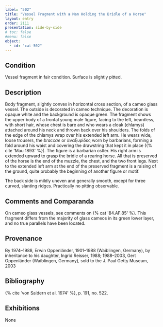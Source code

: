 ```yaml
---
label: "502"
title: "Vessel Fragment with a Man Holding the Bridle of a Horse"
layout: entry
order: 2111
presentation: side-by-side
# toc: false
#menu: false 
object:
  - id: "cat-502"
---
```


## Condition

Vessel fragment in fair condition. Surface is slightly pitted.

## Description

Body fragment, slightly convex in horizontal cross section, of a cameo glass vessel. The outside is decorated in cameo technique. The decoration is opaque white and the background is opaque green. The fragment shows the upper body of a frontal young male figure, facing to the left, beardless, with short hair, whose chest is bare and who wears a cloak (chlamys) attached around his neck and thrown back over his shoulders. The folds of the edge of the chlamys wrap over his extended left arm. He wears wide, loose trousers, the *braccae* or ἀναξυρίδες worn by barbarians, forming a fold around his waist and covering the drawstring that kept it in place ({% cite 'Mau 1893' %}). The figure is a barbarian ostler. His right arm is extended upward to grasp the bridle of a rearing horse. All that is preserved of the horse is the end of the muzzle, the chest, and the two front legs. Next to the extended left arm at the end of the preserved fragment is a raising of the ground, quite probably the beginning of another figure or motif.

The back side is mildly uneven and generally smooth, except for three curved, slanting ridges. Practically no pitting observable.

## Comments and Comparanda

On cameo glass vessels, see comments on {% cat '84.AF.85' %}. This fragment differs from the majority of glass cameos in its green lower layer, and no true parallels have been located.

## Provenance

By 1974–1988, Erwin Oppenländer, 1901–1988 (Waiblingen, Germany), by inheritance to his daughter, Ingrid Reisser, 1988; 1988–2003, Gert Oppenländer (Waiblingen, Germany), sold to the J. Paul Getty Museum, 2003

## Bibliography

{% cite 'von Saldern et al. 1974' %}, p. 191, no. 522.

## Exhibitions

None